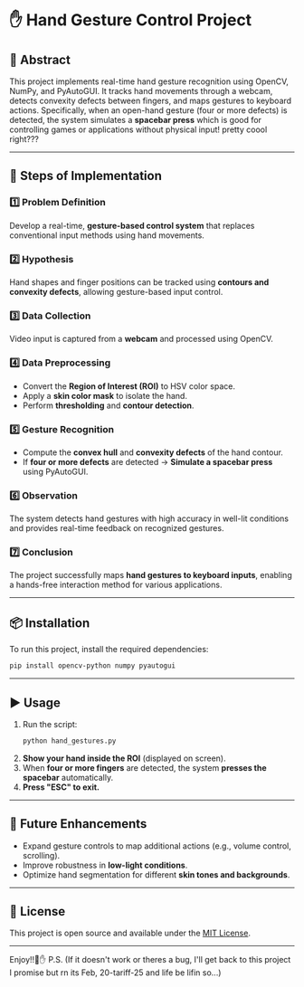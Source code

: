 # ✋ Hand Gesture Control Project  

## 🚀 Abstract  
This project implements real-time hand gesture recognition using OpenCV, NumPy, and PyAutoGUI. It tracks hand movements through a webcam, detects convexity defects between fingers, and maps gestures to keyboard actions. Specifically, when an open-hand gesture (four or more defects) is detected, the system simulates a **spacebar press** which is good for controlling games or applications without physical input! pretty coool right??? 

---

## 🧠 Steps of Implementation  

### 1️⃣ Problem Definition  
Develop a real-time, **gesture-based control system** that replaces conventional input methods using hand movements.  

### 2️⃣ Hypothesis  
Hand shapes and finger positions can be tracked using **contours and convexity defects**, allowing gesture-based input control.  

### 3️⃣ Data Collection  
Video input is captured from a **webcam** and processed using OpenCV.  

### 4️⃣ Data Preprocessing  
- Convert the **Region of Interest (ROI)** to HSV color space.  
- Apply a **skin color mask** to isolate the hand.  
- Perform **thresholding** and **contour detection**.  

### 5️⃣ Gesture Recognition  
- Compute the **convex hull** and **convexity defects** of the hand contour.  
- If **four or more defects** are detected → **Simulate a spacebar press** using PyAutoGUI.  

### 6️⃣ Observation  
The system detects hand gestures with high accuracy in well-lit conditions and provides real-time feedback on recognized gestures.  

### 7️⃣ Conclusion  
The project successfully maps **hand gestures to keyboard inputs**, enabling a hands-free interaction method for various applications.  

---

## 📦 Installation  

To run this project, install the required dependencies:  

```bash
pip install opencv-python numpy pyautogui
```

---

## ▶️ Usage  

1. Run the script:  
   ```bash
   python hand_gestures.py
   ```  
2. **Show your hand inside the ROI** (displayed on screen).  
3. When **four or more fingers** are detected, the system **presses the spacebar** automatically.  
4. **Press "ESC" to exit.**  

---

## 🚀 Future Enhancements  

- Expand gesture controls to map additional actions (e.g., volume control, scrolling).  
- Improve robustness in **low-light conditions**.  
- Optimize hand segmentation for different **skin tones and backgrounds**.  

---

## 📜 License  

This project is open source and available under the [MIT License](LICENSE).  

---

Enjoy!!🤖✋
P.S. (If it doesn't work or theres a bug, I'll get back to this project I promise but rn its Feb, 20-tariff-25 and life be lifin so...) 
